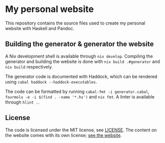 # My personal website

This repository contains the source files used to create my personal website with Haskell and Pandoc.

## Building the generator & generator the website

A Nix development shell is available through `nix develop`. Compiling the generator and building the website is done with `nix build .#generator` and `nix build` respectively.

The generator code is documented with Haddock, which can be rendered using `cabal haddock --haddock-executables`.

The code can be formatted by running `cabal-fmt -i generator.cabal`, `fourmolu -e -i $(find . -name '*.hs')` and `nix fmt`. A linter is available through `hlint .`.

## License

The code is licensed under the MIT license, see [LICENSE](LICENSE). The content on the website comes with its own license; [see the website](https://www.hjdskes.nl/license).
